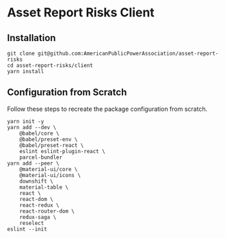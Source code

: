 # Asset Report Risks Client

## Installation

    git clone git@github.com:AmericanPublicPowerAssociation/asset-report-risks
    cd asset-report-risks/client
    yarn install

## Configuration from Scratch

Follow these steps to recreate the package configuration from scratch.

```
yarn init -y
yarn add --dev \
    @babel/core \
    @babel/preset-env \
    @babel/preset-react \
    eslint eslint-plugin-react \
    parcel-bundler
yarn add --peer \
    @material-ui/core \
    @material-ui/icons \
    downshift \
    material-table \
    react \
    react-dom \
    react-redux \
    react-router-dom \
    redux-saga \
    reselect
eslint --init
```
